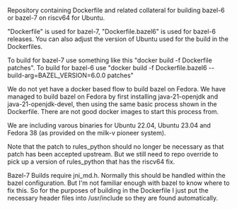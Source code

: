 Repository containing Dockerfile and related collateral for building bazel-6 or bazel-7 on riscv64 for Ubuntu.

"Dockerfile" is used for bazel-7, "Dockerfile.bazel6" is used for bazel-6 releases.  You can also adjust the
version of Ubuntu used for the build in the Dockerfiles.

To build for bazel-7 use something like this "docker build -f Dockerfile patches".  To build for bazel-6 use
"docker build -f Dockerfile.bazel6 --build-arg=BAZEL_VERSION=6.0.0 patches"


We do not yet have a docker based flow to build bazel on Fedora.  We have managed to build bazel on Fedora by first installing java-21-openjdk and java-21-openjdk-devel, then using the same basic process shown in the Dockerfile.  There are not good docker images to start this process from.

We are including varous binaries for Ubuntu 22.04, Ubuntu 23.04 and Fedora 38 (as provided on the milk-v pioneer system).

Note that the patch to rules_python should no longer be necessary as that patch has been accepted upstream.  But we still need to repo override to pick up a version of rules_python that has the riscv64 fix.

Bazel-7 Builds require jni_md.h.  Normally this should be handled within the bazel configuration.  But I'm not familiar enough with bazel to know where to fix this.  So for the purposes of building in the Dockerfile I just put the necessary header files into /usr/include so they are found automatically.
